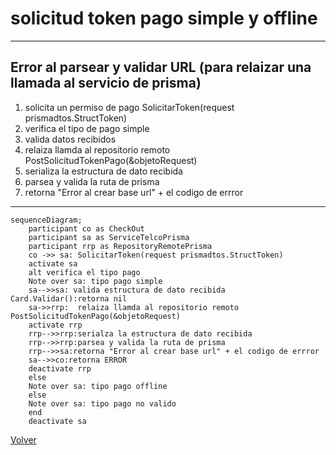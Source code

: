 # solicitud token pago simple y offline

***
## Error al parsear y validar URL (para relaizar una llamada al servicio de prisma)
1. solicita un permiso de pago SolicitarToken(request prismadtos.StructToken)
2. verifica el tipo de pago simple
3. valida datos recibidos
4. relaiza llamda al repositorio remoto PostSolicitudTokenPago(&objetoRequest)
5. serializa la estructura de dato recibida
6. parsea y valida la ruta de prisma 
7. retorna "Error al crear base url" + el codigo de errror
***


```mermaid
sequenceDiagram;
    participant co as CheckOut
    participant sa as ServiceTelcoPrisma
    participant rrp as RepositoryRemotePrisma
    co ->> sa: SolicitarToken(request prismadtos.StructToken)
    activate sa
    alt verifica el tipo pago
    Note over sa: tipo pago simple
    sa-->>sa: valida estructura de dato recibida Card.Validar():retorna nil
    sa->>rrp:  relaiza llamda al repositorio remoto PostSolicitudTokenPago(&objetoRequest)
    activate rrp
    rrp-->>rrp:serialza la estructura de dato recibida
    rrp-->>rrp:parsea y valida la ruta de prisma
    rrp-->>sa:retorna "Error al crear base url" + el codigo de errror
    sa-->>co:retorna ERROR 
    deactivate rrp
    else
    Note over sa: tipo pago offline
    else
    Note over sa: tipo pago no valido
    end
    deactivate sa
```
[Volver][URL-Volver]

[URL-Volver]: https://github.com/Corrientes-Telecomunicaciones/api_go_pasarela/blob/development/document/prisma/solicitudtoken/00-solicitud_permiso_de_pago.md